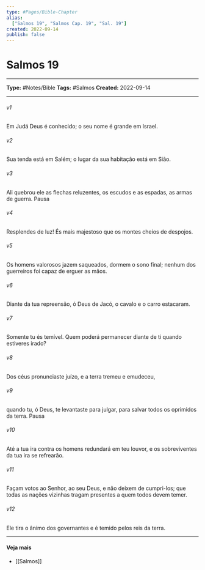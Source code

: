 ```yaml
---
type: #Pages/Bible-Chapter
alias:
  ["Salmos 19", "Salmos Cap. 19", "Sal. 19"]
created: 2022-09-14
publish: false
---
```


# Salmos 19

---

**Type:** #Notes/Bible
**Tags:** #Salmos
**Created:** 2022-09-14

---

###### v1
Em Judá Deus é conhecido; o seu nome é grande em Israel.
###### v2
Sua tenda está em Salém; o lugar da sua habitação está em Sião.
###### v3
Ali quebrou ele as flechas reluzentes, os escudos e as espadas, as armas de guerra. Pausa
###### v4
Resplendes de luz! És mais majestoso que os montes cheios de despojos.
###### v5
Os homens valorosos jazem saqueados, dormem o sono final; nenhum dos guerreiros foi capaz de erguer as mãos.
###### v6
Diante da tua repreensão, ó Deus de Jacó, o cavalo e o carro estacaram.
###### v7
Somente tu és temível. Quem poderá permanecer diante de ti quando estiveres irado?
###### v8
Dos céus pronunciaste juízo, e a terra tremeu e emudeceu,
###### v9
quando tu, ó Deus, te levantaste para julgar, para salvar todos os oprimidos da terra. Pausa
###### v10
Até a tua ira contra os homens redundará em teu louvor, e os sobreviventes da tua ira se refrearão.
###### v11
Façam votos ao Senhor, ao seu Deus, e não deixem de cumpri-los; que todas as nações vizinhas tragam presentes a quem todos devem temer.
###### v12
Ele tira o ânimo dos governantes e é temido pelos reis da terra.


---

#### Veja mais

- [[Salmos]]

